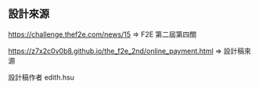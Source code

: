 ## 設計來源
https://challenge.thef2e.com/news/15 => F2E 第二屆第四關

https://z7x2c0v0b8.github.io/the_f2e_2nd/online_payment.html => 設計稿來源

設計稿作者 edith.hsu

